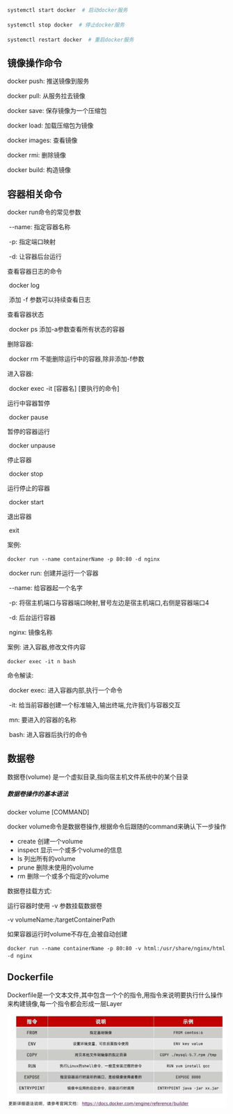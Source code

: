 ```sh
systemctl start docker  # 启动docker服务

systemctl stop docker  # 停止docker服务

systemctl restart docker  # 重启docker服务
```





## 镜像操作命令

docker push:	推送镜像到服务

docker pull:	从服务拉去镜像

docker save:	保存镜像为一个压缩包

docker load:	加载压缩包为镜像

docker images:	查看镜像

docker rmi:	删除镜像

docker build:	构造镜像



## 容器相关命令

docker run命令的常见参数

​	--name: 指定容器名称

​	-p: 指定端口映射

​	-d: 让容器后台运行

查看容器日志的命令

​	docker log

​	添加 -f 参数可以持续查看日志

查看容器状态

​	docker ps		添加-a参数查看所有状态的容器

删除容器:

​	docker rm		不能删除运行中的容器,除非添加-f参数

进入容器:

​	docker exec -it [容器名] [要执行的命令]

运行中容器暂停

​	docker pause

暂停的容器运行

​	docker unpause

停止容器

​	docker stop

运行停止的容器

​	docker start

退出容器

​	exit



案例:

`docker run --name containerName -p 80:80 -d nginx`

​	docker run: 创建并运行一个容器

​	--name: 给容器起一个名字

​	-p: 将宿主机端口与容器端口映射,冒号左边是宿主机端口,右侧是容器端口4

​	-d: 后台运行容器

​	nginx: 镜像名称



案例: 进入容器,修改文件内容

`docker exec -it n bash`

命令解读:

​	docker exec:	进入容器内部,执行一个命令

​	-it:	给当前容器创建一个标准输入,输出终端,允许我们与容器交互

​	mn:	要进入的容器的名称

​	bash:	进入容器后执行的命令



## 数据卷

数据卷(volume) 是一个虚拟目录,指向宿主机文件系统中的某个目录

##### 数据卷操作的基本语法

docker	volume	[COMMAND]

docker	volume命令是数据卷操作,根据命令后跟随的command来确认下一步操作

* create  创建一个volume
* inspect  显示一个或多个volume的信息
* ls  列出所有的volume
* prune  删除未使用的volume
* rm  删除一个或多个指定的volume

数据卷挂载方式:

运行容器时使用  -v  参数挂载数据卷

-v	volumeName:/targetContainerPath

如果容器运行时volume不存在,会被自动创建

`docker run --name containerName -p 80:80 -v html:/usr/share/nginx/html -d nginx`





## Dockerfile

Dockerfile是一个文本文件,其中包含一个个的指令,用指令来说明要执行什么操作来构建镜像,每一个指令都会形成一层Layer

![QQ截图20221027143903](Docker.assets/QQ%E6%88%AA%E5%9B%BE20221027143903.png)